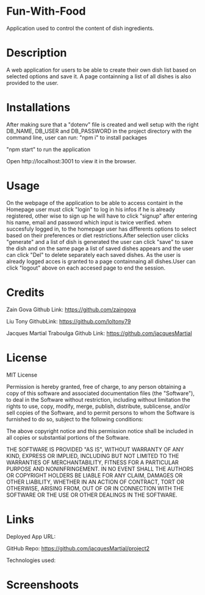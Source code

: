 # Fun-With-Food

Application used to control the content of dish ingredients.

# Description

A web application for users to be able to create their own dish list based on selected options and save it. A page containning a list of all dishes is also provided to the user.

# Installations

After making sure that a "dotenv" file is created and well setup with the right DB_NAME, DB_USER and DB_PASSWORD
in the project directory with the command line, user can run:
"npm i" to install packages

"npm start" to run the application

Open http://localhost:3001 to view it in the browser.

# Usage

On the webpage of the application to be able to access containt in the Homepage user must click "login" to log in his infos if he is already registered, other wise to sign up he will have to click "signup" after entering his name, email and password which input is twice verified.
when succesfuly logged in, to the homepage user has differents options to select based on their preferences or diet restrictions.After selection user clicks "generate" and a list of dish is generated the user can click "save" to save the dish and on the same page a list of saved dishes appears and the user can click "Del" to delete separately each saved dishes.
As the user is already logged acces is granted to a page containnaing all dishes.User can click "logout" above on each accesed page to end the session.

# Credits

Zain Gova Github Link: https://github.com/zaingova

Liu Tony GithubLink: https://github.com/loltony79

Jacques Martial Traboulga Github Link: https://github.com/jacquesMartial

# License

MIT License

Permission is hereby granted, free of charge, to any person obtaining a copy of this software and associated documentation files (the "Software"), to deal in the Software without restriction, including without limitation the rights to use, copy, modify, merge, publish, distribute, sublicense, and/or sell copies of the Software, and to permit persons to whom the Software is furnished to do so, subject to the following conditions:

The above copyright notice and this permission notice shall be included in all copies or substantial portions of the Software.

THE SOFTWARE IS PROVIDED "AS IS", WITHOUT WARRANTY OF ANY KIND, EXPRESS OR IMPLIED, INCLUDING BUT NOT LIMITED TO THE WARRANTIES OF MERCHANTABILITY, FITNESS FOR A PARTICULAR PURPOSE AND NONINFRINGEMENT. IN NO EVENT SHALL THE AUTHORS OR COPYRIGHT HOLDERS BE LIABLE FOR ANY CLAIM, DAMAGES OR OTHER LIABILITY, WHETHER IN AN ACTION OF CONTRACT, TORT OR OTHERWISE, ARISING FROM, OUT OF OR IN CONNECTION WITH THE SOFTWARE OR THE USE OR OTHER DEALINGS IN THE SOFTWARE.

# Links

Deployed App URL:

GitHub Repo: https://github.com/jacquesMartial/project2

Technologies used:

# Screenshoots
